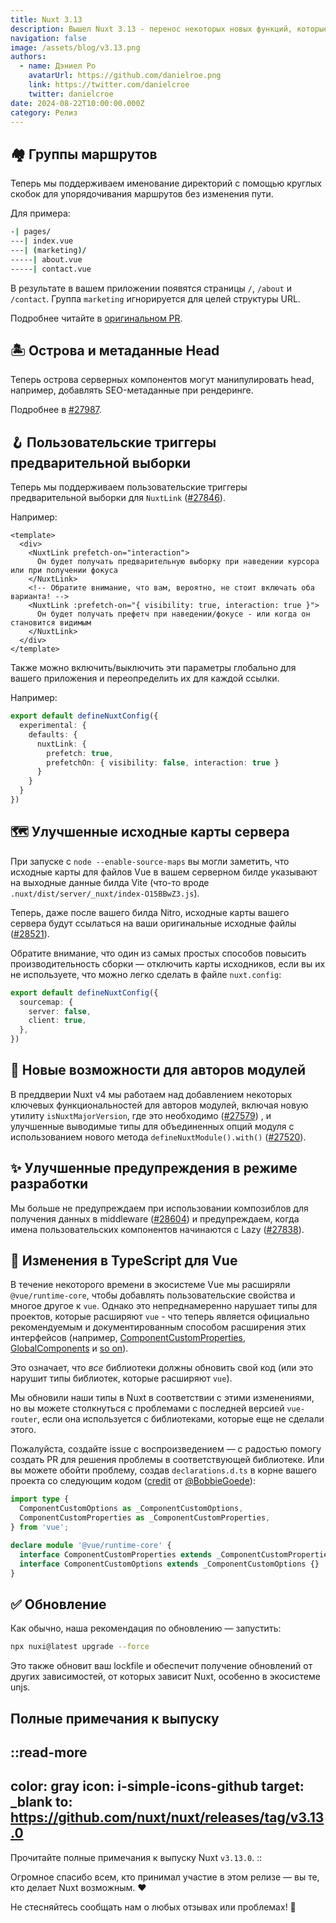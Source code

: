 ```yaml
---
title: Nuxt 3.13
description: Вышел Nuxt 3.13 - перенос некоторых новых функций, которые мы разрабатываем для Nuxt 4!
navigation: false
image: /assets/blog/v3.13.png
authors:
  - name: Дэниел Ро
    avatarUrl: https://github.com/danielroe.png
    link: https://twitter.com/danielcroe
    twitter: danielcroe
date: 2024-08-22T10:00:00.000Z
category: Релиз
---
```


## 🏘️ Группы маршрутов

Теперь мы поддерживаем именование директорий с помощью круглых скобок для упорядочивания маршрутов без изменения пути.

Для примера:

```bash [Структура директорий]
-| pages/
---| index.vue
---| (marketing)/
-----| about.vue
-----| contact.vue
```

В результате в вашем приложении появятся страницы `/`, `/about` и `/contact`. Группа `marketing` игнорируется для целей структуры URL.

Подробнее читайте в [оригинальном PR](https://github.com/nuxt/nuxt/pull/28276).

## 🏝️ Острова и метаданные Head

Теперь острова серверных компонентов могут манипулировать head, например, добавлять SEO-метаданные при рендеринге.

Подробнее в [#27987](https://github.com/nuxt/nuxt/pull/27987).

## 🪝 Пользовательские триггеры предварительной выборки

Теперь мы поддерживаем пользовательские триггеры предварительной выборки для `NuxtLink` ([#27846](https://github.com/nuxt/nuxt/pull/27846)).

Например:

```vue [pages/index.vue]
<template>
  <div>
    <NuxtLink prefetch-on="interaction">
      Он будет получать предварительную выборку при наведении курсора или при получении фокуса
    </NuxtLink>
    <!-- Обратите внимание, что вам, вероятно, не стоит включать оба варианта! -->
    <NuxtLink :prefetch-on="{ visibility: true, interaction: true }">
      Он будет получать префетч при наведении/фокусе - или когда он становится видимым
    </NuxtLink>
  </div>
</template>
```

Также можно включить/выключить эти параметры глобально для вашего приложения и переопределить их для каждой ссылки.

Например:

```ts [nuxt.config.ts]
export default defineNuxtConfig({
  experimental: {
    defaults: {
      nuxtLink: {
        prefetch: true,
        prefetchOn: { visibility: false, interaction: true }
      }
    }
  }
})
```

## 🗺️ Улучшенные исходные карты сервера

При запуске с `node --enable-source-maps` вы могли заметить, что исходные карты для файлов Vue в вашем серверном билде указывают на выходные данные билда Vite (что-то вроде `.nuxt/dist/server/_nuxt/index-O15BBwZ3.js`).

Теперь, даже после вашего билда Nitro, исходные карты вашего сервера будут ссылаться на ваши оригинальные исходные файлы ([#28521](https://github.com/nuxt/nuxt/pull/28521)).

Обратите внимание, что один из самых простых способов повысить производительность сборки — отключить карты исходников, если вы их не используете, что можно легко сделать в файле `nuxt.config`:

```ts [nuxt.config.ts]
export default defineNuxtConfig({
  sourcemap: {
    server: false,
    client: true,
  },
})
```

## 🎁 Новые возможности для авторов модулей

В преддверии Nuxt v4 мы работаем над добавлением некоторых ключевых функциональностей для авторов модулей, включая новую утилиту `isNuxtMajorVersion`, где это необходимо ([#27579](https://github.com/nuxt/nuxt/pull/27579)) , и улучшенные выводимые типы для объединенных опций модуля с использованием нового метода `defineNuxtModule().with()` ([#27520](https://github.com/nuxt/nuxt/pull/27520)).

## ✨ Улучшенные предупреждения в режиме разработки

Мы больше не предупреждаем при использовании композиблов для получения данных в middleware ([#28604](https://github.com/nuxt/nuxt/pull/28604)) и предупреждаем, когда имена пользовательских компонентов начинаются с Lazy ([#27838](https://github.com/nuxt/nuxt/pull/27838)).

## 🚨 Изменения в TypeScript для Vue

В течение некоторого времени в экосистеме Vue мы расширяли `@vue/runtime-core`, чтобы добавлять пользовательские свойства и многое другое к `vue`. Однако это непреднамеренно нарушает типы для проектов, которые расширяют `vue` - что теперь является официально рекомендуемым и документированным способом расширения этих интерфейсов (например, [ComponentCustomProperties](https://vuejs.org/api/utility-types.html#componentcustomproperties), [GlobalComponents](https://vuejs.org/guide/extras/web-components.html#web-components-and-typescript) и [so on](https://vuejs.org/guide/typescript/options-api.html#augmenting-global-properties)).

Это означает, что _все_ библиотеки должны обновить свой код (или это нарушит типы библиотек, которые расширяют `vue`).

Мы обновили наши типы в Nuxt в соответствии с этими изменениями, но вы можете столкнуться с проблемами с последней версией `vue-router`, если она используется с библиотеками, которые еще не сделали этого.

Пожалуйста, создайте issue с воспроизведением — с радостью помогу создать PR для решения проблемы в соответствующей библиотеке. Или вы можете обойти проблему, создав `declarations.d.ts` в корне вашего проекта со следующим кодом ([credit](https://github.com/nuxt/nuxt/pull/28542#issuecomment-2293282891) от [@BobbieGoede](https://github.com/BobbieGoede)):

```ts [declarations.d.ts]
import type {
  ComponentCustomOptions as _ComponentCustomOptions,
  ComponentCustomProperties as _ComponentCustomProperties,
} from 'vue';

declare module '@vue/runtime-core' {
  interface ComponentCustomProperties extends _ComponentCustomProperties {}
  interface ComponentCustomOptions extends _ComponentCustomOptions {}
}
```

## ✅ Обновление

Как обычно, наша рекомендация по обновлению — запустить:

```sh
npx nuxi@latest upgrade --force
```

Это также обновит ваш lockfile и обеспечит получение обновлений от других зависимостей, от которых зависит Nuxt, особенно в экосистеме unjs.

## Полные примечания к выпуску

::read-more
---
color: gray
icon: i-simple-icons-github
target: _blank
to: https://github.com/nuxt/nuxt/releases/tag/v3.13.0
---
Прочитайте полные примечания к выпуску Nuxt `v3.13.0`.
::

Огромное спасибо всем, кто принимал участие в этом релизе — вы те, кто делает Nuxt возможным. ❤️

Не стесняйтесь сообщать нам о любых отзывах или проблемах! 🙏
